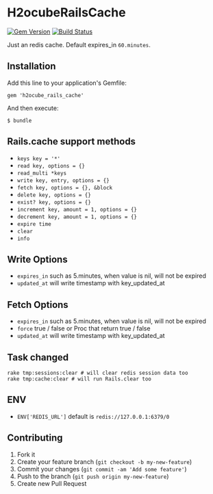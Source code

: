 # H2ocubeRailsCache

[![Gem Version](https://badge.fury.io/rb/h2ocube_rails_cache.png)](http://badge.fury.io/rb/h2ocube_rails_cache)
[![Build Status](https://travis-ci.org/h2ocube/h2ocube_rails_cache.png?branch=master)](https://travis-ci.org/h2ocube/h2ocube_rails_cache)

Just an redis cache. Default expires_in `60.minutes`.

## Installation

Add this line to your application's Gemfile:

    gem 'h2ocube_rails_cache'

And then execute:

    $ bundle

## Rails.cache support methods

* `keys key = '*'`
* `read key, options = {}`
* `read_multi *keys`
* `write key, entry, options = {}`
* `fetch key, options = {}, &block`
* `delete key, options = {}`
* `exist? key, options = {}`
* `increment key, amount = 1, options = {}`
* `decrement key, amount = 1, options = {}`
* `expire time`
* `clear`
* `info`

## Write Options

* `expires_in` such as 5.minutes, when value is nil, will not be expired
* `updated_at` will write timestamp with key_updated_at

## Fetch Options

* `expires_in` such as 5.minutes, when value is nil, will not be expired
* `force` true / false or Proc that return true / false
* `updated_at` will write timestamp with key_updated_at

## Task changed

    rake tmp:sessions:clear # will clear redis session data too
    rake tmp:cache:clear # will run Rails.clear too

## ENV

* `ENV['REDIS_URL']` default is `redis://127.0.0.1:6379/0`

## Contributing

1. Fork it
2. Create your feature branch (`git checkout -b my-new-feature`)
3. Commit your changes (`git commit -am 'Add some feature'`)
4. Push to the branch (`git push origin my-new-feature`)
5. Create new Pull Request
